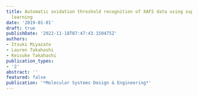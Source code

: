 ```yaml
---
title: Automatic oxidation threshold recognition of XAFS data using supervised machine
  learning
date: '2019-01-01'
draft: true
publishDate: '2022-11-18T07:47:43.150475Z'
authors:
- Itsuki Miyazato
- Lauren Takahashi
- Keisuke Takahashi
publication_types:
- '2'
abstract: ''
featured: false
publication: '*Molecular Systems Design & Engineering*'
---
```


